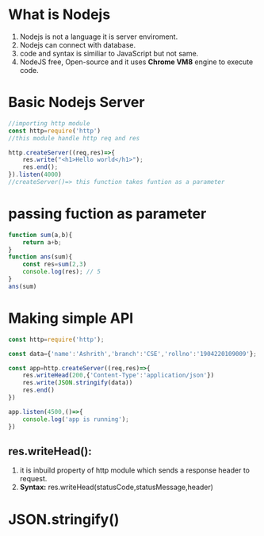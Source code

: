# What is Nodejs
1. Nodejs is not a language it is server enviroment.
2. Nodejs can connect with database.
3. code and syntax is similiar to JavaScript but not same.
4. NodeJS free, Open-source and it uses **Chrome VM8** engine to execute code.

# Basic Nodejs Server
```js
//importing http module
const http=require('http') 
//this module handle http req and res

http.createServer((req,res)=>{
    res.write("<h1>Hello world</h1>");
    res.end();
}).listen(4000)
//createServer()=> this function takes funtion as a parameter
```
# passing fuction as parameter
```js
function sum(a,b){
    return a+b;
}
function ans(sum){
    const res=sum(2,3)
    console.log(res); // 5
}
ans(sum)

```
# Making simple API
```js
const http=require('http');

const data={'name':'Ashrith','branch':'CSE','rollno':'1904220109009'};

const app=http.createServer((req,res)=>{
    res.writeHead(200,{'Content-Type':'application/json'}) 
    res.write(JSON.stringify(data))
    res.end()
})

app.listen(4500,()=>{
    console.log('app is running');
})
```
## res.writeHead(): 
1. it is inbuild property of http module which sends a response header to request.
2.  **Syntax:** res.writeHead(statusCode,statusMessage,header)

# JSON.stringify()
